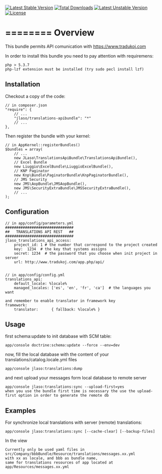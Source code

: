 [![Latest Stable Version](https://poser.pugx.org/jlaso/translations-apibundle/v/stable.svg)](https://packagist.org/packages/jlaso/translations-apibundle) [![Total Downloads](https://poser.pugx.org/jlaso/translations-apibundle/downloads.svg)](https://packagist.org/packages/jlaso/translations-apibundle) [![Latest Unstable Version](https://poser.pugx.org/jlaso/translations-apibundle/v/unstable.svg)](https://packagist.org/packages/jlaso/translations-apibundle) [![License](https://poser.pugx.org/jlaso/translations-apibundle/license.svg)](https://packagist.org/packages/jlaso/translations-apibundle)

========
Overview
========

This bundle permits API comunication with https://www.tradukoj.com

In order to install this bundle you need to pay attention with requiremens: 

    php > 5.3.7
    php-lzf extension must be installed (try sudo pecl install lzf)


Installation
------------
Checkout a copy of the code:

    // in composer.json
    "require": {
        // ...
        "jlaso/translations-apibundle": "*"
        // ...
    },


Then register the bundle with your kernel:

    // in AppKernel::registerBundles()
    $bundles = array(
        // ...
        new JLaso\TranslationsApiBundle\TranslationsApiBundle(),
        // Excel Bundle
        new Liuggio\ExcelBundle\LiuggioExcelBundle(),
        // KNP Paginator
        new Knp\Bundle\PaginatorBundle\KnpPaginatorBundle(),
        // JMS Security
        new JMS\AopBundle\JMSAopBundle(),
        new JMS\SecurityExtraBundle\JMSSecurityExtraBundle(),
        // ...
    );


Configuration
-------------


    // in app/config/parameters.yml
    ###############################
    ##   TRANSLATIONS API REST   ##
    ###############################
    jlaso_translations_api_access:
        project_id: 1 # the number that correspond to the project created
        key:  1234  # the key that systems assigns
        secret: 1234  # the password that you choose when init project in server
        url: http://www.tradukoj.com/app.php/api/


    // in app/config/config.yml
    translations_api:
        default_locale: %locale%
        managed_locales: ['es', 'en', 'fr', 'ca']  # the languages you want

    and remember to enable translator in framework key
    framework:
        translator:      { fallback: %locale% }


Usage
-----
first schema:update to init database with SCM table:

    app/console doctrine:schema:update --force --env=dev

now, fill the local database with the content of your translations/catalog.locale.yml files 
    
    app/console jlaso:translations:dump
    
and next upload your messages form local database to remote server

    app/console jlaso:translations:sync --upload-first=yes
    when you use the bundle first time is necessary the use the upload-first option in order to generate the remote db

Examples
--------
For synchronize local translations with server (remote) translations:

    app/console jlaso:translations:sync [--cache-clear] [--backup-files]

In the view

    Currently only be used yaml files in src/Company/bbbBundle/Resource/translations/messages.xx.yml
    with xx as locale, and bbb as bundle name,
    same for translations resources of app located at app/Resources/messages.xx.yml

